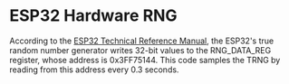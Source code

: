 # ESP32 Hardware RNG

According to the [ESP32 Technical Reference Manual](https://www.espressif.com/sites/default/files/documentation/esp32_technical_reference_manual_en.pdf), the ESP32's true random number generator writes 32-bit values to the RNG\_DATA\_REG register, whose address is 0x3FF75144. This code samples the TRNG by reading from this address every 0.3 seconds.
